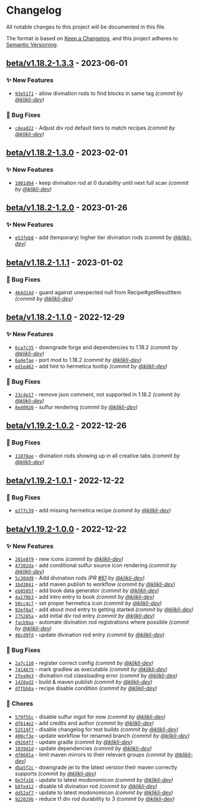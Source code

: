# Changelog
All notable changes to this project will be documented in this file.

The format is based on [Keep a Changelog](https://keepachangelog.com/en/1.0.0/),
and this project adheres to [Semantic Versioning](https://semver.org/spec/v2.0.0.html).

## [beta/v1.18.2-1.3.3] - 2023-06-01
### :sparkles: New Features
- [`93e5171`](https://github.com/klikli-dev/theurgy/commit/93e51718a237db8a869aacb2ddf4eb8edbfe3180) - allow divination rods to find blocks in same tag *(commit by [@klikli-dev](https://github.com/klikli-dev))*

### :bug: Bug Fixes
- [`c8ea822`](https://github.com/klikli-dev/theurgy/commit/c8ea8229229af8063977e4f40d40dc94d96d79a1) - Adjust div rod default tiers to match recipes *(commit by [@klikli-dev](https://github.com/klikli-dev))*


## [beta/v1.18.2-1.3.0] - 2023-02-01
### :sparkles: New Features
- [`1001d84`](https://github.com/klikli-dev/theurgy/commit/1001d84fd86278b65e92fb5eb0ec5a57603830f2) - keep divination rod at 0 durability until next full scan *(commit by [@klikli-dev](https://github.com/klikli-dev))*


## [beta/v1.18.2-1.2.0] - 2023-01-26
### :sparkles: New Features
- [`e53feb8`](https://github.com/klikli-dev/theurgy/commit/e53feb85d4f544b1e4b696b8beaabef9528fc1b6) - add (temporary) higher tier divination rods *(commit by [@klikli-dev](https://github.com/klikli-dev))*


## [beta/v1.18.2-1.1.1] - 2023-01-02
### :bug: Bug Fixes
- [`464d14d`](https://github.com/klikli-dev/theurgy/commit/464d14d32a54a71c7853347eb0568b8719954018) - guard against unexpected null from Recipe#getResultItem *(commit by [@klikli-dev](https://github.com/klikli-dev))*


## [beta/v1.18.2-1.1.0] - 2022-12-29
### :sparkles: New Features
- [`6ca7c35`](https://github.com/klikli-dev/theurgy/commit/6ca7c35b0cda35b498e8446810a8e7e304332b83) - downgrade forge and dependencies to 1.18.2 *(commit by [@klikli-dev](https://github.com/klikli-dev))*
- [`6a4efae`](https://github.com/klikli-dev/theurgy/commit/6a4efaee0e430613a4bc8c3075bab02ae4078f44) - port mod to 1.18.2 *(commit by [@klikli-dev](https://github.com/klikli-dev))*
- [`ed1e482`](https://github.com/klikli-dev/theurgy/commit/ed1e48200da7e1e672cdf321948a3132fa6fc940) - add hint to hermetica tooltip *(commit by [@klikli-dev](https://github.com/klikli-dev))*

### :bug: Bug Fixes
- [`23c4e17`](https://github.com/klikli-dev/theurgy/commit/23c4e173bbc3fe65b2d471fc0d9e600cfa11dd8f) - remove json comment, not supported in 1.18.2 *(commit by [@klikli-dev](https://github.com/klikli-dev))*
- [`8ed0026`](https://github.com/klikli-dev/theurgy/commit/8ed0026010b4241fd9c2e50c59e9cfbc2644b316) - sulfur rendering *(commit by [@klikli-dev](https://github.com/klikli-dev))*


## [beta/v1.19.2-1.0.2] - 2022-12-26
### :bug: Bug Fixes
- [`11078ae`](https://github.com/klikli-dev/theurgy/commit/11078aef862923700966c301a94504498fb44c28) - divination rods showing up in all creative tabs *(commit by [@klikli-dev](https://github.com/klikli-dev))*


## [beta/v1.19.2-1.0.1] - 2022-12-22
### :bug: Bug Fixes
- [`e277c39`](https://github.com/klikli-dev/theurgy/commit/e277c3934116cdb40ef1ffb34eabd0778b62005b) - add missing hermetica recipe *(commit by [@klikli-dev](https://github.com/klikli-dev))*


## [beta/v1.19.2-1.0.0] - 2022-12-22
### :sparkles: New Features
- [`201e8f9`](https://github.com/klikli-dev/theurgy/commit/201e8f9edb8c8031bd850732ee9c217afd4d07d1) - new icons *(commit by [@klikli-dev](https://github.com/klikli-dev))*
- [`47302da`](https://github.com/klikli-dev/theurgy/commit/47302da5abb8003798c90a263b61f50942cca938) - add conditional sulfur source icon rendering *(commit by [@klikli-dev](https://github.com/klikli-dev))*
- [`5c30dd9`](https://github.com/klikli-dev/theurgy/commit/5c30dd983d4d32f5cc45f3f71bec52b536bf9319) - Add divination rods *(PR [#61](https://github.com/klikli-dev/theurgy/pull/61) by [@klikli-dev](https://github.com/klikli-dev))*
- [`1bd3041`](https://github.com/klikli-dev/theurgy/commit/1bd304131e826c4640da575246842dc9d488100b) - add maven publish to workflow *(commit by [@klikli-dev](https://github.com/klikli-dev))*
- [`eb8585f`](https://github.com/klikli-dev/theurgy/commit/eb8585fc6f008c0fe4bb7d34f9f4a9dabebce474) - add book data generator *(commit by [@klikli-dev](https://github.com/klikli-dev))*
- [`4a170b3`](https://github.com/klikli-dev/theurgy/commit/4a170b312582aaf33eaf9feec0c119c6ebe672fd) - add intro entry to book *(commit by [@klikli-dev](https://github.com/klikli-dev))*
- [`50cc4c7`](https://github.com/klikli-dev/theurgy/commit/50cc4c7fc845c72e704a0139d9a34bd343a51aa5) - set proper hermetica icon *(commit by [@klikli-dev](https://github.com/klikli-dev))*
- [`92ef8af`](https://github.com/klikli-dev/theurgy/commit/92ef8afbb4dbd4dadc94a92482d502b7ba612292) - add about mod entry to getting started *(commit by [@klikli-dev](https://github.com/klikli-dev))*
- [`275285a`](https://github.com/klikli-dev/theurgy/commit/275285a7988f2fd6cfbf4689d2d3aaa1fcc90847) - add initial div rod entry *(commit by [@klikli-dev](https://github.com/klikli-dev))*
- [`facb9aa`](https://github.com/klikli-dev/theurgy/commit/facb9aacb8775ea5c346bc00a1d295e5fa2064b5) - automate divination rod registrations where possible *(commit by [@klikli-dev](https://github.com/klikli-dev))*
- [`46cd9fd`](https://github.com/klikli-dev/theurgy/commit/46cd9fd165ef7e4079086411612683fd812a4076) - update divination rod entry *(commit by [@klikli-dev](https://github.com/klikli-dev))*

### :bug: Bug Fixes
- [`2a7c110`](https://github.com/klikli-dev/theurgy/commit/2a7c1105a8780d41b5c482b9f055ec977adb781f) - register correct config *(commit by [@klikli-dev](https://github.com/klikli-dev))*
- [`7414675`](https://github.com/klikli-dev/theurgy/commit/74146750324fc421407b7c5c1b12f12c560038ef) - mark gradlew as executable *(commit by [@klikli-dev](https://github.com/klikli-dev))*
- [`2fea9e3`](https://github.com/klikli-dev/theurgy/commit/2fea9e3e3af2603fc82a0bc1e6487bb52f939885) - divination rod classloading error *(commit by [@klikli-dev](https://github.com/klikli-dev))*
- [`1428ed2`](https://github.com/klikli-dev/theurgy/commit/1428ed21e81f827da9858692cc0559b05173f1e1) - build & maven publish *(commit by [@klikli-dev](https://github.com/klikli-dev))*
- [`dffbb8a`](https://github.com/klikli-dev/theurgy/commit/dffbb8a6e7eb25be99bbbe7065f43145e6ca8ce3) - recipe disable condition *(commit by [@klikli-dev](https://github.com/klikli-dev))*

### :wrench: Chores
- [`579f55c`](https://github.com/klikli-dev/theurgy/commit/579f55c10b780d1cd6f0b7f6472068647645acc2) - disable sulfur ingot for now *(commit by [@klikli-dev](https://github.com/klikli-dev))*
- [`df614e2`](https://github.com/klikli-dev/theurgy/commit/df614e2f6ad9d5568991ba239921afa8ca513746) - add credits and author *(commit by [@klikli-dev](https://github.com/klikli-dev))*
- [`52519f7`](https://github.com/klikli-dev/theurgy/commit/52519f75ae63e8a632333650ce0ff4fe744ed5a9) - disable changelog for test builds *(commit by [@klikli-dev](https://github.com/klikli-dev))*
- [`400cf3e`](https://github.com/klikli-dev/theurgy/commit/400cf3e4596338b06ddaec537e25a76037b3366d) - update workflow for renamed branch *(commit by [@klikli-dev](https://github.com/klikli-dev))*
- [`d9264ff`](https://github.com/klikli-dev/theurgy/commit/d9264ff3c7434e5c890831c3119c3bc16465a89b) - update gradle *(commit by [@klikli-dev](https://github.com/klikli-dev))*
- [`1039d1d`](https://github.com/klikli-dev/theurgy/commit/1039d1d6cde58d1a4c4b182712a2e4c05c29e7a1) - update dependencies *(commit by [@klikli-dev](https://github.com/klikli-dev))*
- [`df8601a`](https://github.com/klikli-dev/theurgy/commit/df8601a94e70ec99ef192fc4cdf78d39aa320a3d) - limit maven mirrors to their relevant groups *(commit by [@klikli-dev](https://github.com/klikli-dev))*
- [`dba5f2c`](https://github.com/klikli-dev/theurgy/commit/dba5f2cc33ba45d4c5edf5adef3ac33e53cc4acc) - downgrade jei to the latest version their maven correctly supports *(commit by [@klikli-dev](https://github.com/klikli-dev))*
- [`0e3fa16`](https://github.com/klikli-dev/theurgy/commit/0e3fa16fa4ab572529a90a73a90ce4a2ae9a5f76) - update to latest modonomicon *(commit by [@klikli-dev](https://github.com/klikli-dev))*
- [`b8fe412`](https://github.com/klikli-dev/theurgy/commit/b8fe412c9531e95f908eaeb7bec0ae58c6db3ce1) - disable t4 divination rod *(commit by [@klikli-dev](https://github.com/klikli-dev))*
- [`dd52af7`](https://github.com/klikli-dev/theurgy/commit/dd52af764919ea10482586a457c4ef97690e1a6c) - update to latest modonomicon *(commit by [@klikli-dev](https://github.com/klikli-dev))*
- [`922029b`](https://github.com/klikli-dev/theurgy/commit/922029b845ddfe0ff300904e6faa5df7365e8ac0) - reduce t1 div rod durability to 3 *(commit by [@klikli-dev](https://github.com/klikli-dev))*


[beta/v1.19.2-1.0.0]: https://github.com/klikli-dev/theurgy/compare/dummy/v1.19.2-0.0.0...beta/v1.19.2-1.0.0
[beta/v1.19.2-1.0.1]: https://github.com/klikli-dev/theurgy/compare/beta/v1.19.2-1.0.0...beta/v1.19.2-1.0.1
[beta/v1.19.2-1.0.2]: https://github.com/klikli-dev/theurgy/compare/beta/v1.19.2-1.0.1...beta/v1.19.2-1.0.2
[beta/v1.18.2-1.1.0]: https://github.com/klikli-dev/theurgy/compare/dummy/v1.18.2-0.0.0...beta/v1.18.2-1.1.0
[beta/v1.18.2-1.1.1]: https://github.com/klikli-dev/theurgy/compare/beta/v1.18.2-1.1.0...beta/v1.18.2-1.1.1
[beta/v1.18.2-1.2.0]: https://github.com/klikli-dev/theurgy/compare/beta/v1.18.2-1.1.1...beta/v1.18.2-1.2.0
[beta/v1.18.2-1.3.0]: https://github.com/klikli-dev/theurgy/compare/beta/v1.18.2-1.2.0...beta/v1.18.2-1.3.0
[beta/v1.18.2-1.3.3]: https://github.com/klikli-dev/theurgy/compare/beta/v1.18.2-1.3.0...beta/v1.18.2-1.3.3